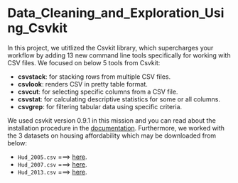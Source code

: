 # Data_Cleaning_and_Exploration_Using_Csvkit
In this project, we utitlized the Csvkit library, which supercharges your workflow by adding 13 new command line tools specifically for working with CSV files. We focused on below 5 tools from Csvkit:

- __csvstack__: for stacking rows from multiple CSV files.
- __csvlook__: renders CSV in pretty table format.
- __csvcut__: for selecting specific columns from a CSV file.
- __csvstat__: for calculating descriptive statistics for some or all columns.
- __csvgrep__: for filtering tabular data using specific criteria.

We used csvkit version 0.9.1 in this mission and you can read about the installation procedure in the [documentation](https://csvkit.readthedocs.io/en/0.9.1/install.html). Furthermore, we worked with the 3 datasets on housing affordability which may be downloaded from below:

- `Hud_2005.csv` ===> [here](https://dsserver-prod-resources-1.s3.amazonaws.com/122/Hud_2005.csv).
- `Hud_2007.csv` ===> [here](https://dsserver-prod-resources-1.s3.amazonaws.com/122/Hud_2007.csv).
- `Hud_2013.csv` ===> [here](https://dsserver-prod-resources-1.s3.amazonaws.com/122/Hud_2013.csv).
